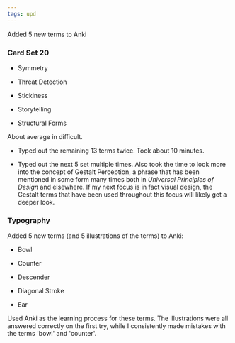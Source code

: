 ```yaml
---
tags: upd
---
```


Added 5 new terms to Anki

### Card Set 20

* Symmetry

* Threat Detection

* Stickiness

* Storytelling 

* Structural Forms

About average in difficult.

* Typed out the remaining 13 terms twice. Took about 10 minutes.

* Typed out the next 5 set multiple times. Also took the time to look more into the concept of Gestalt Perception, a phrase that has been mentioned in some form many times both in *Universal Principles of Design* and elsewhere. If my next focus is in fact visual design, the Gestalt terms that have been used throughout this focus will likely get a deeper look.

### Typography

Added 5 new terms (and 5 illustrations of the terms) to Anki:

* Bowl

* Counter

* Descender

* Diagonal Stroke

* Ear

Used Anki as the learning process for these terms. The illustrations were all answered correctly on the first try, while I consistently made mistakes with the terms 'bowl' and 'counter'. 
